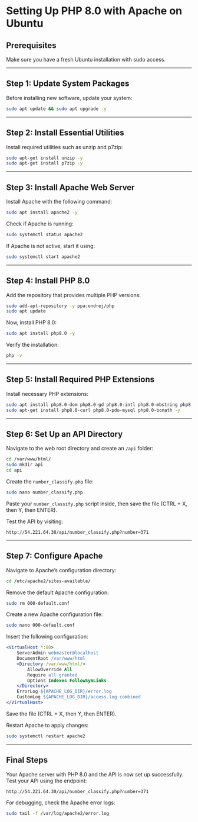 # Setting Up PHP 8.0 with Apache on Ubuntu  

## Prerequisites  
Make sure you have a fresh Ubuntu installation with sudo access.  

---

## Step 1: Update System Packages  
Before installing new software, update your system:  
```bash
sudo apt update && sudo apt upgrade -y
```  

---

## Step 2: Install Essential Utilities  
Install required utilities such as unzip and p7zip:  
```bash
sudo apt-get install unzip -y  
sudo apt-get install p7zip -y  
```  

---

## Step 3: Install Apache Web Server  
Install Apache with the following command:  
```bash
sudo apt install apache2 -y  
```  

Check if Apache is running:  
```bash
sudo systemctl status apache2  
```  

If Apache is not active, start it using:  
```bash
sudo systemctl start apache2  
```  

---

## Step 4: Install PHP 8.0  
Add the repository that provides multiple PHP versions:  
```bash
sudo add-apt-repository -y ppa:ondrej/php  
sudo apt update  
```  

Now, install PHP 8.0:  
```bash
sudo apt install php8.0 -y  
```  

Verify the installation:  
```bash
php -v  
```  

---

## Step 5: Install Required PHP Extensions  
Install necessary PHP extensions:  
```bash
sudo apt install php8.0-dom php8.0-gd php8.0-intl php8.0-mbstring php8.0-xml php8.0-xsl php8.0-zip -y  
sudo apt-get install php8.0-curl php8.0-pdo-mysql php8.0-bcmath -y  
```  

---

## Step 6: Set Up an API Directory  
Navigate to the web root directory and create an `/api` folder:  
```bash
cd /var/www/html/  
sudo mkdir api  
cd api  
```  

Create the `number_classify.php` file:  
```bash
sudo nano number_classify.php 
```  

Paste your `number_classify.php` script inside, then save the file (CTRL + X, then Y, then ENTER).  

Test the API by visiting:  
```  
http://54.221.64.30/api/number_classify.php?number=371  
```  

---

## Step 7: Configure Apache  
Navigate to Apache’s configuration directory:  
```bash
cd /etc/apache2/sites-available/  
```  

Remove the default Apache configuration:  
```bash
sudo rm 000-default.conf  
```  

Create a new Apache configuration file:  
```bash
sudo nano 000-default.conf  
```  

Insert the following configuration:  
```apache
<VirtualHost *:80>  
    ServerAdmin webmaster@localhost  
    DocumentRoot /var/www/html  
    <Directory /var/www/html/>  
        AllowOverride All  
        Require all granted  
        Options Indexes FollowSymLinks  
    </Directory>  
    ErrorLog ${APACHE_LOG_DIR}/error.log  
    CustomLog ${APACHE_LOG_DIR}/access.log combined  
</VirtualHost>  
```  

Save the file (CTRL + X, then Y, then ENTER).  

Restart Apache to apply changes:  
```bash
sudo systemctl restart apache2  
```  

---

## Final Steps  
Your Apache server with PHP 8.0 and the API is now set up successfully. Test your API using the endpoint:  

```  
http://54.221.64.30/api/number_classify.php?number=371  
```  

For debugging, check the Apache error logs:  
```bash
sudo tail -f /var/log/apache2/error.log  
```  
